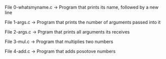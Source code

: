 File 0-whatsmyname.c -> Program that prints its name, followed by a new line 

File 1-args.c -> Program that prints the number of arguments passed into it 

File 2-args.c -> Prgram that prints all arguments its receives 

File 3-mul.c -> Program that multiplies two numbers 

File 4-add.c -> Program that adds posotove numbers
